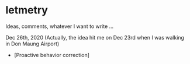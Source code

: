 # letmetry

Ideas, comments, whatever I want to write ...

Dec 26th, 2020 (Actually, the idea hit me on Dec 23rd when I was walking in Don Maung Airport)
  * [Proactive behavior correction]
